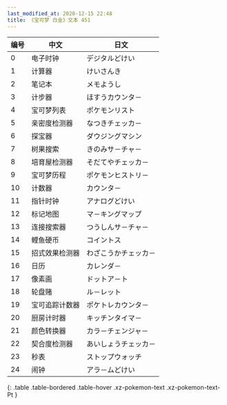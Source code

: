 ```yaml
---
last_modified_at: 2020-12-15 22:48
title: 《宝可梦 白金》文本 451
---
```

| 编号 | 中文 | 日文 |
| ---- | ---- | ---- |
| 0 | 电子时钟 | デジタルどけい |
| 1 | 计算器 | けいさんき |
| 2 | 笔记本 | メモようし |
| 3 | 计步器 | ほすうカウンタ－ |
| 4 | 宝可梦列表 | ポケモンリスト |
| 5 | 亲密度检测器 | なつきチェッカ－ |
| 6 | 探宝器 | ダウジングマシン |
| 7 | 树果搜索 | きのみサ－チャ－ |
| 8 | 培育屋检测器 | そだてやチェッカ－ |
| 9 | 宝可梦历程 | ポケモンヒストリ－ |
| 10 | 计数器 | カウンタ－ |
| 11 | 指针时钟 | アナログどけい |
| 12 | 标记地图 | マ－キングマップ |
| 13 | 连接搜索器 | つうしんサ－チャ－ |
| 14 | 鲤鱼硬币 | コイントス |
| 15 | 招式效果检测器 | わざこうかチェッカ－ |
| 16 | 日历 | カレンダ－ |
| 17 | 像素画 | ドットア－ト |
| 18 | 轮盘赌 | ル－レット |
| 19 | 宝可追踪计数器 | ポケトレカウンタ－ |
| 20 | 厨房计时器 | キッチンタイマ－ |
| 21 | 颜色转换器 | カラ－チェンジャ－ |
| 22 | 契合度检测器 | あいしょうチェッカ－ |
| 23 | 秒表 | ストップウォッチ |
| 24 | 闹钟 | アラ－ムどけい |
{: .table .table-bordered .table-hover .xz-pokemon-text .xz-pokemon-text-Pt }
